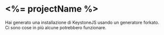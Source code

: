 <%= projectName %>
=====================

Hai generato una installazione di KeystoneJS usando un generatore forkato.  
Ci sono cose in più alcune potrebbero funzionare.
